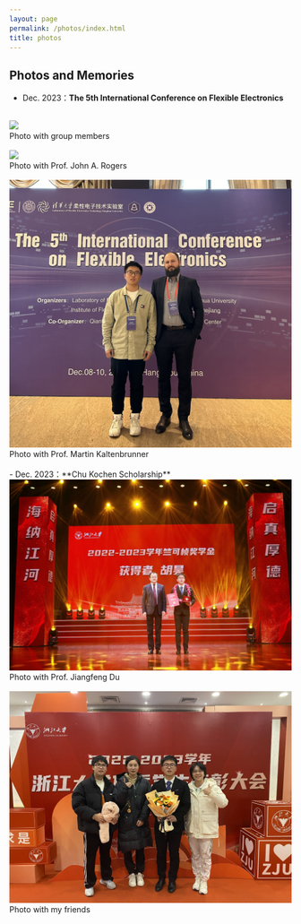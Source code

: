 ```yaml
---
layout: page
permalink: /photos/index.html
title: photos
---
```



## Photos and Memories

- Dec. 2023：**The 5th International Conference on Flexible Electronics** 
<br>
<img src="/images/Groupphotos/FE/Photo1.png">
<br>Photo with group members
<br>
<br>
<img src="/images/Groupphotos/FE/Photo2.png">
<br>Photo with Prof. John A. Rogers
<br>
<br>
<img src="/images/Groupphotos/FE/Photo3.png">
<br>Photo with Prof. Martin Kaltenbrunner
<br>
<br>
- Dec. 2023：**Chu Kochen Scholarship** 
<img src="/images/Groupphotos/ZKZ/Photo1.jpeg">
<br>Photo with Prof. Jiangfeng Du
<br>
<br>
<img src="/images/Groupphotos/ZKZ/Photo2.jpeg">
<br>Photo with my friends
<br>
<br>